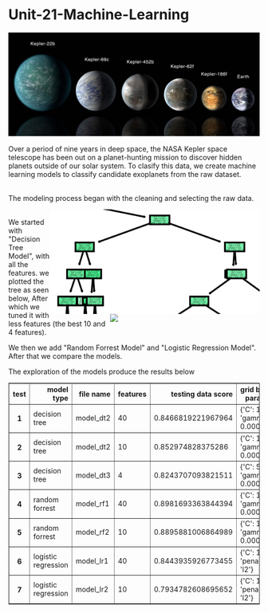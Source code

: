 # Unit-21-Machine-Learning
<img src="/images/exoplanets.jpg" width="1080"><br>

Over a period of nine years in deep space, the NASA Kepler space telescope has been out on a planet-hunting mission to discover hidden planets outside of our solar system.
To clasify this data, we create machine learning models to classify candidate exoplanets from the raw dataset.<br><br>



The modeling process began with the cleaning and selecting the raw data.<br>

<img align="right" src="/images/sample1.png" width="420"> <img align="right" src="/images/df2.png" width="300">  <br>
We started with "Decision Tree Model", with all the features. we plotted the tree as seen below, After which we tuned it with less features (the best 10 and 4 features). 

We then we add "Random Forrest Model" and "Logistic Regression Model". After that we compare the models.<br>

The exploration of the models produce the results below

<table border="1" class="dataframe">
  <thead>
    <tr style="text-align: right;">
      <th>test</th>
      <th>model type</th>
      <th>file name</th>
      <th>features</th>
      <th>testing data score</th>
      <th>grid best params</th>
      <th>grid best score</th>
    </tr>
  </thead>
  <tbody>
    <tr>
      <th>1</th>
      <td>decision tree</td>
      <td>model_dt2</td>  
      <td>40</td>
      <td>0.8466819221967964</td>
      <td>{'C': 10, 'gamma': 0.0001}</td>
      <td>0.8714435412861394</td>
    </tr>
  </tbody>
  <tbody>
    <tr>
      <th>2</th>
      <td>decision tree</td>
      <td>model_dt2</td>  
      <td>10</td>     
      <td>0.852974828375286</td>
      <td>{'C': 10, 'gamma': 0.0001}</td>
      <td>0.8319639205641142</td>
    </tr>
  </tbody>
  <tbody>
    <tr>
      <th>3</th>
      <td>decision tree</td>
      <td>model_dt3</td>  
      <td>4</td>     
      <td>0.8243707093821511</td>
      <td>{'C': 5, 'gamma': 0.0001}}</td>
      <td>0.7547176882381621</td>
    </tr>
  </tbody> 
  <tbody>
    <tr>
      <th>4</th>
      <td>random forrest</td>
      <td>model_rf1</td>  
      <td>40</td>     
      <td>0.8981693363844394</td>
      <td>{'C': 10, 'gamma': 0.0001}</td>
      <td>0.8714435412861394</td>
    </tr>
  </tbody>
  <tbody>
    <tr>
      <th>5</th>
      <td>random forrest</td>
      <td>model_rf2</td>  
      <td>10</td>     
      <td>0.8895881006864989</td>
      <td>{'C': 10, 'gamma': 0.0001}</td>
      <td>0.8466485711582823</td>
    </tr>
  </tbody>
  <tbody>
    <tr>
      <th>6</th>
      <td>logistic regression</td>
      <td>model_lr1</td>  
      <td>40</td>     
      <td>0.8443935926773455</td>
      <td>{'C': 10, 'penalty': 'l2'}</td>
      <td>0.8683919254251595</td>
    </tr>
  </tbody>  
  <tbody>
    <tr>
      <th>7</th>
      <td>logistic regression</td>
      <td>model_lr2</td>  
      <td>10</td>     
      <td>0.7934782608695652</td>
      <td>{'C': 10, 'penalty': 'l2'}</td>
      <td>0.8504615446190119</td>
    </tr>
  </tbody>    
</table>


